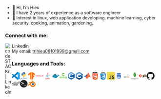 - 👋 Hi, I’m Hieu
- 👀 I have 2 years of experience as a software engineer
- 🌱 Interest in linux, web application developing, machine learning, cyber security, cooking, animation, gardening.

### Connect with me:
[<img align="left" alt="codeSTACKr | LinkedIn" width="22px" src="https://cdn.jsdelivr.net/npm/simple-icons@v3/icons/linkedin.svg"/>](https://www.linkedin.com/in/hieunguyen810/) Linkedin
<br />
My email: trihieu08101999@gmail.com
<br />
### Languages and Tools:

<img align="left" alt="Visual Studio Code" width="26px" src="https://raw.githubusercontent.com/github/explore/80688e429a7d4ef2fca1e82350fe8e3517d3494d/topics/visual-studio-code/visual-studio-code.png" />
<img align="left" alt="Python" width="26px" src="https://github.com/devicons/devicon/blob/master/icons/python/python-original-wordmark.svg" /><img align="left" alt="Tensorflow" width="26px" src="https://github.com/devicons/devicon/blob/master/icons/tensorflow/tensorflow-original.svg" />
<img align="left" alt="Oracle" width="26px" src="https://github.com/devicons/devicon/blob/master/icons/oracle/oracle-original.svg" />
<img align="left" alt="Java" width="26px" src="https://github.com/devicons/devicon/blob/master/icons/java/java-original-wordmark.svg" /><img align="left" alt="Java" width="26px" src="https://github.com/devicons/devicon/blob/master/icons/docker/docker-original.svg" />
<img align="left" alt="Spring Boot" width="26px" src="https://github.com/devicons/devicon/blob/master/icons/spring/spring-original-wordmark.svg" />
<img align="left" alt="C" width="26px" src="https://github.com/devicons/devicon/blob/master/icons/c/c-original.svg" />
<img align="left" alt="Cpp" width="26px" src="https://github.com/devicons/devicon/blob/master/icons/cplusplus/cplusplus-original.svg" />
<img align="left" alt="Matlab" width="26px" src="https://github.com/devicons/devicon/blob/master/icons/matlab/matlab-original.svg" />
<img align="left" alt="HTML5" width="26px" src="https://raw.githubusercontent.com/github/explore/80688e429a7d4ef2fca1e82350fe8e3517d3494d/topics/html/html.png" />
<img align="left" alt="CSS3" width="26px" src="https://raw.githubusercontent.com/github/explore/80688e429a7d4ef2fca1e82350fe8e3517d3494d/topics/css/css.png" />
<img align="left" alt="JavaScript" width="26px" src="https://raw.githubusercontent.com/github/explore/80688e429a7d4ef2fca1e82350fe8e3517d3494d/topics/javascript/javascript.png" />
<img align="left" alt="SQL" width="26px" src="https://raw.githubusercontent.com/github/explore/80688e429a7d4ef2fca1e82350fe8e3517d3494d/topics/sql/sql.png" />
<img align="left" alt="MySQL" width="26px" src="https://raw.githubusercontent.com/github/explore/80688e429a7d4ef2fca1e82350fe8e3517d3494d/topics/mysql/mysql.png" />
<img align="left" alt="MongoDB" width="26px" src="https://github.com/devicons/devicon/blob/master/icons/mongodb/mongodb-original-wordmark.svg" />
<img align="left" alt="Git" width="26px" src="https://raw.githubusercontent.com/github/explore/80688e429a7d4ef2fca1e82350fe8e3517d3494d/topics/git/git.png" />
<img align="left" alt="GitHub" width="26px" src="https://raw.githubusercontent.com/github/explore/78df643247d429f6cc873026c0622819ad797942/topics/github/github.png" />
<img align="left" alt="SVN" width="26px" src="https://github.com/devicons/devicon/blob/master/icons/tortoisegit/tortoisegit-line.svg" />
<img align="left" alt="Terminal" width="26px" src="https://raw.githubusercontent.com/github/explore/80688e429a7d4ef2fca1e82350fe8e3517d3494d/topics/terminal/terminal.png" />
<img align="left" alt="Blender" width="26px" src="https://github.com/devicons/devicon/blob/master/icons/blender/blender-original.svg" />
<br />
<br />
<!---
hieunguyen810/hieunguyen810 is a ✨ special ✨ repository because its `README.md` (this file) appears on your GitHub profile.
You can click the Preview link to take a look at your changes.
--->
